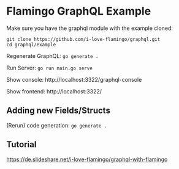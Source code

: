 # Flamingo GraphQL Example

Make sure you have the graphql module with the example cloned:
```
git clone https://github.com/i-love-flamingo/graphql.git
cd graphql/example
```

Regenerate GraphQL: `go generate .`

Run Server: `go run main.go serve`

Show console: http://localhost:3322/graphql-console

Show frontend: http://localhost:3322/


## Adding new Fields/Structs

(Rerun) code generation: `go generate .`

## Tutorial
https://de.slideshare.net/i-love-flamingo/graphql-with-flamingo
